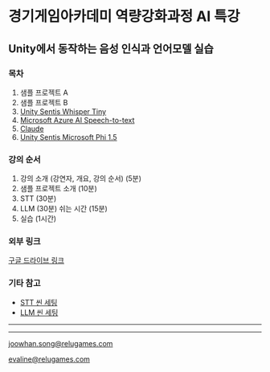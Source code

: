 # 경기게임아카데미 역량강화과정 AI 특강

## Unity에서 동작하는 음성 인식과 언어모델 실습

### 목차
1. 샘플 프로젝트 A
2. 샘플 프로젝트 B
3. [Unity Sentis Whisper Tiny](/docs/whisper.md)
4. [Microsoft Azure AI Speech-to-text](/docs/azure-stt.md)
5. [Claude](/docs/claude.md)
6. [Unity Sentis Microsoft Phi 1.5](/docs/phi-1.5.md)

### 강의 순서
1. 강의 소개 (강연자, 개요, 강의 순서) (5분)
2. 샘플 프로젝트 소개 (10분)
3. STT (30분)
4. LLM (30분)
쉬는 시간 (15분)
5. 실습 (1시간)

### 외부 링크

[구글 드라이브 링크](https://drive.google.com/drive/folders/14Qlp8UyoX-8YV8_Uoup3_Dt83LFInSRc?usp=sharing)

### 기타 참고
- [STT 씬 세팅](docs/stt_settings.md)  
- [LLM 씬 세팅](docs/llm_settings.md)
***

***

joowhan.song@relugames.com

evaline@relugames.com
